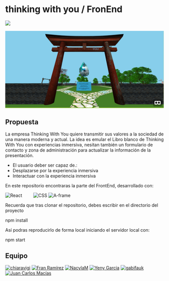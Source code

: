 <h1 align="left">thinking with you / FronEnd</h1>
 <p align="left">
  <img src="https://img.shields.io/badge/STATUS-EN%20DESAROLLO-green">
</p>
<img src="https://raw.githubusercontent.com/juancmacias/alma-thinking-with-you/main/public/portal_readme.PNG" alt="Thinking With You inmersiva">



<h2>Propuesta</h2>
<p>La empresa Thinking With You quiere transmitir sus valores a la sociedad de una manera moderna y actual. La idea es emular el Libro blanco de Thinking With You con experiencias inmersiva, nesitan también un formulario de contacto y zona de administración para actualizar la información de la presentación.
<ul>
  <li>El usuario deber ser capaz de.:</li>
  <li>Desplazarse por la experiencia inmersiva</li>
  <li>Interactuar con la experiencia inmersiva </li>
</ul>
<p>En este repositorio encontraras la parte del FrontEnd, desarrollado con:</p>

<img src="https://upload.wikimedia.org/wikipedia/commons/a/a7/React-icon.svg" width="64" alt="React"> 
<img src= "https://github.com/juancmacias/alma/assets/126780440/990094b5-81e0-4f5c-9e3d-6ada0df43a56" width="64" alt=""> 
<img src="https://github.com/juancmacias/alma/assets/126780440/064fcc31-6ccf-4ac7-baee-cce3e7dc563a" width="64" alt=""> 
<img src="https://github.com/juancmacias/alma/assets/126780440/23f5153d-2a05-4ea9-b2a4-5935c80b938c" width="64" alt=""> 
<img src="https://github.com/juancmacias/alma/assets/126780440/58975976-1cfe-431d-bb4d-4e4e85976797" width="64" alt=""> 
<img src="https://github.com/juancmacias/alma/assets/126780440/153c8af6-8d6f-409f-ad9e-d0786a049e0f" width="64" alt="">  
<img src="https://github.com/juancmacias/alma/assets/126780440/1893ae4a-a704-4858-8874-3ac862d9c965" width="64" alt="">  
<img src="https://github.com/juancmacias/alma/assets/126780440/00268c5e-caa5-4a2d-a2fd-257f5d279dab" width="64" alt=""> 
<img src="https://github.com/juancmacias/alma/assets/126780440/153c8af6-8d6f-409f-ad9e-d0786a049e0f" width="64" alt="">  


<img src="https://upload.wikimedia.org/wikipedia/commons/d/d5/CSS3_logo_and_wordmark.svg" width="64" alt="CSS">
<img src="https://pbs.twimg.com/profile_images/809318798419525633/wmrHjgdG_400x400.jpg" width="64" alt="A-frame">
<img src="https://github.com/juancmacias/alma/assets/126780440/4c563a5b-1800-4344-b2fa-fdecb58822ed"
 width="64" alt="">


<p>Recuerda que tras clonar el repositorio, debes escribir en el directorio del proyecto</p>
<p>npm install</p>
<p>Así podras reproducirlo de forma local iniciando el servidor local con:</p>
<p>npm start</p>
<h2>Equipo</h2>
<a href="https://github.com/chiaravigi" class="position-relative"><img src="https://avatars.githubusercontent.com/u/126780221?v=4" data-hovercard-type="achievement" width="64" alt="chiaravigi" data-view-component="true" class="achievement-badge-sidebar"></a>
<a href="https://github.com/fran-eliot" class="position-relative"><img src="https://avatars.githubusercontent.com/u/5796681?v=4" data-hovercard-type="achievement" width="64" alt="Fran Ramírez" data-view-component="true" class="achievement-badge-sidebar"></a>
<a href="https://github.com/NacylaM" class="position-relative"><img src="https://avatars.githubusercontent.com/u/126783136?v=4" data-hovercard-type="achievement" width="64" alt="NacylaM" data-view-component="true" class="achievement-badge-sidebar"></a>
<a href="https://github.com/YELEGA27"><img src="https://avatars.githubusercontent.com/u/127417496?v=4" data-hovercard-type="achievement" width="64" alt="Yeny Garcia" data-view-component="true" class="achievement-badge-sidebar"></a>
<a href="https://github.com/gabifauk"><img src="https://avatars.githubusercontent.com/u/126780440?v=4" data-hovercard-type="achievement" width="64" alt="gabifauk" data-view-component="true" class="achievement-badge-sidebar"></a>
<a href="https://github.com/juancmacias"><img src="https://avatars.githubusercontent.com/u/53483587?v=4" data-hovercard-type="achievement" width="64" alt="Juan Carlos Macías" data-view-component="true" class="achievement-badge-sidebar"></a>

